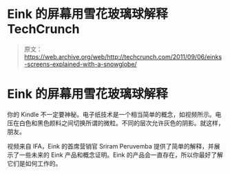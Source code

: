 # Eink 的屏幕用雪花玻璃球解释 TechCrunch

> 原文：<https://web.archive.org/web/http://techcrunch.com/2011/09/06/einks-screens-explained-with-a-snowglobe/>

# Eink 的屏幕用雪花玻璃球解释

你的 Kindle 不一定要神秘。电子纸技术是一个相当简单的概念，如视频所示。电压在白色和黑色颜料之间切换所谓的微粒。不同的层次允许灰色的阴影。就这样，朋友。

视频来自 IFA，Eink 的首席营销官 Sriram Peruvemba 提供了简单的解释，并展示了一些未来的 Eink 产品和概念证明。Eink 的产品会一直存在，所以你最好了解它们是如何工作的。